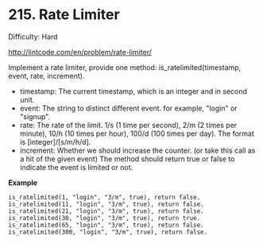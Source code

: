 # 215. Rate Limiter

Difficulty: Hard

http://lintcode.com/en/problem/rate-limiter/

Implement a rate limiter, provide one method: is_ratelimited(timestamp, event, rate, increment).

* timestamp: The current timestamp, which is an integer and in second unit.
* event: The string to distinct different event. for example, "login" or "signup".
* rate: The rate of the limit. 1/s (1 time per second), 2/m (2 times per minute), 10/h (10 times per hour), 100/d (100 times per day). The format is [integer]/[s/m/h/d].
* increment: Whether we should increase the counter. (or take this call as a hit of the given event)
The method should return true or false to indicate the event is limited or not.

**Example**  
``` 
is_ratelimited(1, "login", "3/m", true), return false.
is_ratelimited(11, "login", "3/m", true), return false.
is_ratelimited(21, "login", "3/m", true), return false.
is_ratelimited(30, "login", "3/m", true), return true.
is_ratelimited(65, "login", "3/m", true), return false.
is_ratelimited(300, "login", "3/m", true), return false.
```
